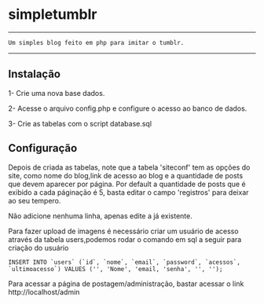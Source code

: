 simpletumblr
============


---------------------------------------------------------------------------------------------------
		
	Um simples blog feito em php para imitar o tumblr.

---------------------------------------------------------------------------------------------------

Instalação
------------

1- Crie uma nova base dados.

2- Acesse o arquivo config.php e configure o acesso ao banco de dados.

3- Crie as tabelas com o script database.sql


Configuração
------------

Depois de criada as tabelas, note que a tabela 'siteconf' tem as opções do site, como nome do blog,link de acesso ao blog e a quantidade de posts que devem aparecer por página.
Por default a quantidade de posts que é exibido a cada páginação é 5, basta editar o campo 'registros' para deixar ao seu tempero.

Não adicione nenhuma linha, apenas edite a já existente.


Para fazer upload de imagens é necessário criar um usuário de acesso através da tabela users,podemos rodar o comando em sql a seguir para criação do usuário

	INSERT INTO `users` (`id`, `nome`, `email`, `password`, `acessos`, `ultimoacesso`) VALUES ('', 'Nome', 'email, 'senha', '', '');

Para acessar a página de postagem/administração, bastar acessar o link http://localhost/admin
